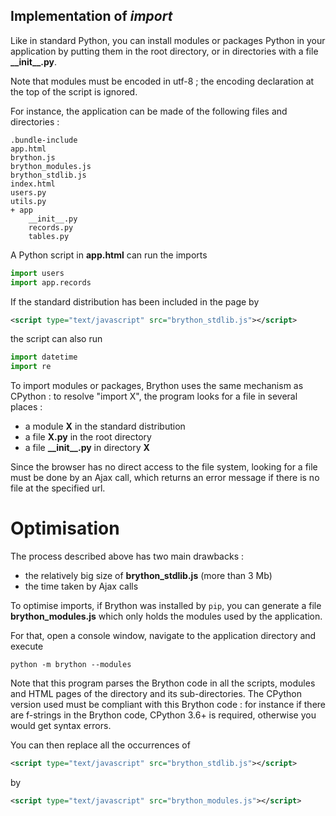Implementation of _import_
--------------------------

Like in standard Python, you can install modules or packages Python in your
application by putting them in the root directory, or in directories with a
file __\_\_init\_\_.py__.

Note that modules must be encoded in utf-8 ; the encoding declaration at the
top of the script is ignored.

For instance, the application can be made of the following files and
directories :

    .bundle-include
    app.html
    brython.js
    brython_modules.js
    brython_stdlib.js
    index.html
    users.py
    utils.py
    + app
        __init__.py
        records.py
        tables.py

A Python script in __app.html__ can run the imports

```python
import users
import app.records
```

If the standard distribution has been included in the page by

```xml
<script type="text/javascript" src="brython_stdlib.js"></script>
```

the script can also run

```python
import datetime
import re
```

To import modules or packages, Brython uses the same mechanism as CPython : to
resolve "import X", the program looks for a file in several places :

- a module __X__ in the standard distribution
- a file __X.py__ in the root directory
- a file __\_\_init\_\_.py__ in directory __X__

Since the browser has no direct access to the file system, looking for a file
must be done by an Ajax call, which returns an error message if there is no
file at the specified url.

Optimisation
============
The process described above has two main drawbacks :

- the relatively big size of __brython_stdlib.js__ (more than 3 Mb)
- the time taken by Ajax calls

To optimise imports, if Brython was installed by `pip`, you can generate
a file __brython_modules.js__ which only holds the modules used by the
application.

For that, open a console window, navigate to the application directory and
execute

```console
python -m brython --modules
```

Note that this program parses the Brython code in all the scripts, modules
and HTML pages of the directory and its sub-directories. The CPython version
used must be compliant with this Brython code : for instance if there are
f-strings in the Brython code, CPython 3.6+ is required, otherwise you would
get syntax errors.

You can then replace all the occurrences of

```xml
<script type="text/javascript" src="brython_stdlib.js"></script>
```
by
```xml
<script type="text/javascript" src="brython_modules.js"></script>
```
